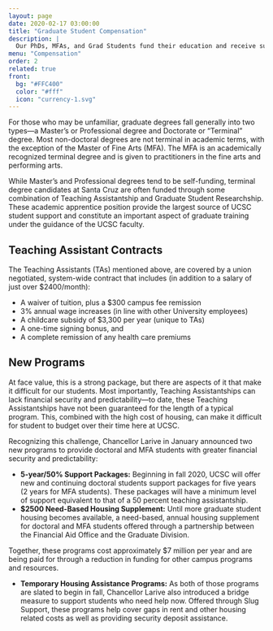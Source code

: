 ```yaml
---
layout: page
date: 2020-02-17 03:00:00
title: "Graduate Student Compensation"
description: |
  Our PhDs, MFAs, and Grad Students fund their education and receive support from a number of different resources. Learn more about how our graduate students are supported.
menu: "Compensation"
order: 2
related: true
front:
  bg: "#FFC400"
  color: "#fff"
  icon: "currency-1.svg"
---
```


For those who may be unfamiliar, graduate degrees fall generally into two types—a Master’s or Professional degree and Doctorate or “Terminal” degree. Most non-doctoral degrees are not terminal in academic terms, with the exception of the Master of Fine Arts (MFA). The MFA is an academically recognized terminal degree and is given to practitioners in the fine arts and performing arts.
 
While Master’s and Professional degrees tend to be self-funding, terminal degree candidates at Santa Cruz are often funded through some combination of Teaching Assistantship and Graduate Student Researchship. These academic apprentice position provide the largest source of UCSC student support and constitute an important aspect of graduate training under the guidance of the UCSC faculty.
 
## Teaching Assistant Contracts

The Teaching Assistants (TAs) mentioned above, are covered by a union negotiated, system-wide contract that includes (in addition to a salary of just over $2400/month):

- A waiver of tuition, plus a $300 campus fee remission
- 3% annual wage increases (in line with other University employees)
- A childcare subsidy of $3,300 per year (unique to TAs)
- A one-time signing bonus, and
- A complete remission of any health care premiums
 
## New Programs

At face value, this is a strong package, but there are aspects of it that make it difficult for our students.  Most importantly, Teaching Assistantships can lack financial security and predictability—to date, these Teaching Assistantships have not been guaranteed for the length of a typical program.  This, combined with the high cost of housing, can make it difficult for student to budget over their time here at UCSC.  
 
Recognizing this challenge, Chancellor Larive in January announced two new programs to provide doctoral and MFA students with greater financial security and predictability:
 
- __5-year/50% Support Packages:__ Beginning in fall 2020, UCSC will offer new and continuing doctoral students support packages for five years (2 years for MFA students). These packages will have a minimum level of support equivalent to that of a 50 percent teaching assistantship.
- __$2500 Need-Based Housing Supplement:__ Until more graduate student housing becomes available, a need-based, annual housing supplement for doctoral and MFA students offered through a partnership between the Financial Aid Office and the Graduate Division.  
 
Together, these programs cost approximately $7 million per year and are being paid for through a reduction in funding for other campus programs and resources.
 
- __Temporary Housing Assistance Programs:__ As both of those programs are slated to begin in fall, Chancellor Larive also introduced a bridge measure to support students who need help now. Offered through Slug Support, these programs help cover gaps in rent and other housing related costs as well as providing security deposit assistance.
